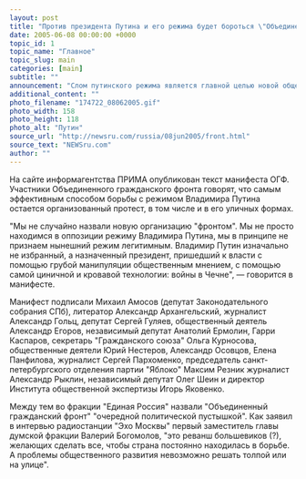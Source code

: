 ```yaml
---
layout: post
title: "Против президента Путина и его режима будет бороться \"Объединенный гражданский фронт\""
date: 2005-06-08 00:00:00 +0000
topic_id: 1
topic_name: "Главное"
topic_slug: main
categories: [main]
subtitle: ""
announcement: "Слом путинского режима является главной целью новой общественной организации \"Объединенный гражданский фронт\". В нее вошли известные журналисты, депутаты и общественные деятели."
additional_content: ""
photo_filename: "174722_08062005.gif"
photo_width: 158
photo_height: 118
photo_alt: "Путин"
source_url: "http://newsru.com/russia/08jun2005/front.html"
source_text: "NEWSru.com"
author: ""
---
```

На сайте информагентства ПРИМА опубликован текст манифеста ОГФ. Участники Объединенного гражданского фронта говорят, что самым эффективным способом борьбы с режимом Владимира Путина остается организованный протест, в том числе и в его уличных формах.

"Мы не случайно назвали новую организацию "фронтом". Мы не просто находимся в оппозиции режиму Владимира Путина, мы в принципе не признаем нынешний режим легитимным. Владимир Путин изначально не избранный, а назначенный президент, пришедший к власти с помощью грубой манипуляции общественным мнением, с помощью самой циничной и кровавой технологии: войны в Чечне", &mdash; говорится в манифесте.

Манифест подписали Михаил Амосов (депутат Законодательного собрания СПб), литератор Александр Архангельский, журналист Александр Гольц, депутат Сергей Гуляев, общественный деятель Александр Егоров, независимый депутат Анатолий Ермолин, Гарри Каспаров, секретарь "Гражданского союза" Ольга Курносова, общественные деятели Юрий Нестеров, Александр Осовцов, Елена Панфилова, журналист Сергей Пархоменко, председатель санкт-петербургского отделения партии "Яблоко" Максим Резник журналист Александр Рыклин, независимый депутат Олег Шеин и директор Института общественной экспертизы Игорь Яковенко.

Между тем во фракции "Единая Россия" назвали "Объединенный гражданский фронт" "очередной политической пустышкой". Как заявил в интервью радиостанции "Эхо Москвы" первый заместитель главы думской фракции Валерий Богомолов, "это реванш большевиков (?), желающих сделать все, чтобы страна постоянно находилась в борьбе. А проблемы общественного развития невозможно решать толпой или на улице".
